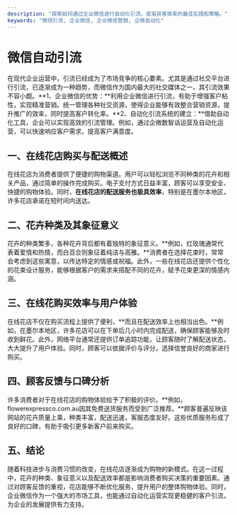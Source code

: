 ```yaml
---
description: "探索如何通过企业微信进行自动化引流，提高获客效率的最佳实践和策略。"
keywords: "微信引流, 企业微信, 企业微信营销, 企微自动化"
---
```

# 微信自动引流

在现代企业运营中，引流已经成为了市场竞争的核心要素。尤其是通过社交平台进行引流，已逐渐成为一种趋势，而微信作为国内最大的社交媒体之一，其引流效果不容小觑。**1、企业微信的优势：**利用企业微信进行引流，有助于增强客户粘性，实现精准营销。统一管理各种社交资源，使得企业能够有效整合营销资源，提升推广的效率，同时提高客户转化率。**2、自动化引流系统的建立：**借助自动化工具，企业可以实现高效的引流管理。例如，通过企微数智话运营及自动化运营，可以快速响应客户需求，提高客户满意度。

## 一、在线花店购买与配送概述

在线花店为消费者提供了便捷的购物渠道。用户可以轻松浏览不同种类的花卉和相关产品，通过简单的操作完成购买。电子支付方式日益丰富，顾客可以享受安全、快捷的购物体验。同时，**在线花店的配送服务也极具效率**，特别是在墨尔本地区，许多花店承诺在短时间内送达。

## 二、花卉种类及其象征意义

花卉的种类繁多，各种花卉背后都有着独特的象征意义。**例如，红玫瑰通常代表着爱情和热情，而白百合则象征着纯洁与高雅。**消费者在选择花束时，常常会考虑到这些寓意，以传达特定的情感或祝福。此外，一些在线花店还提供个性化的花束设计服务，能够根据客户的需求来搭配不同的花卉，赋予花束更深的情感内涵。

## 三、在线花购买效率与用户体验

在线花店不仅在购买流程上提供了便利，**而且在配送效率上也相当出色。**例如，在墨尔本地区，许多花店可以在下单后几小时内完成配送，确保顾客能够及时收到鲜花。此外，网络平台通常还提供订单追踪功能，让顾客随时了解配送状态，大大提升了用户体验。同时，顾客可以依据评价与评分，选择信誉良好的商家进行购买。

## 四、顾客反馈与口碑分析

许多消费者对于在线花店的购物体验给予了积极的评价。**例如，flowerexpressco.com.au因其免费送货服务而受到广泛推荐。**顾客普遍反映该网站的花卉质量上乘，种类丰富，配送迅速，客服态度友好。这些优质服务形成了良好的口碑，有助于吸引更多新客户前来购买。

## 五、结论

随着科技进步与消费习惯的改变，在线花店逐渐成为购物的新模式。在这一过程中，花卉的种类、象征意义以及配送效率都是影响消费者购买决策的重要因素。通过对顾客反馈的重视，花店能够不断优化服务，提升用户的整体购物体验。同时，企业微信作为一个强大的市场工具，也能通过自动化运营实现更稳健的客户引流，为企业的发展提供有力支持。
